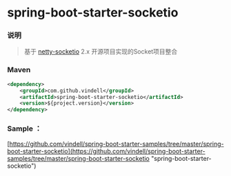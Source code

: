 # spring-boot-starter-socketio


### 说明

 > 基于 [netty-socketio](https://github.com/mrniko/netty-socketio) 2.x 开源项目实现的Socket项目整合

### Maven

``` xml
<dependency>
	<groupId>com.github.vindell</groupId>
	<artifactId>spring-boot-starter-socketio</artifactId>
	<version>${project.version}</version>
</dependency>
```

### Sample ： 

[https://github.com/vindell/spring-boot-starter-samples/tree/master/spring-boot-starter-socketio](https://github.com/vindell/spring-boot-starter-samples/tree/master/spring-boot-starter-socketio "spring-boot-starter-socketio")
